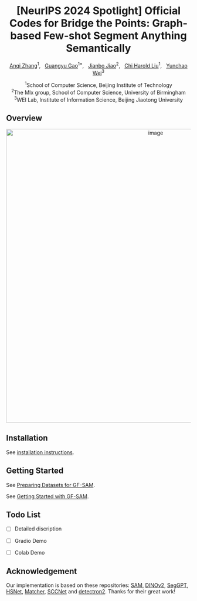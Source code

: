<div align="center">
<h1>[NeurIPS 2024 Spotlight] Official Codes for Bridge the Points: Graph-based Few-shot Segment Anything Semantically</h1>

[Anqi Zhang](https://scholar.google.com/citations?user=DmRZv5sAAAAJ)<sup>1</sup>, &nbsp; 
[Guangyu Gao](https://scholar.google.com/citations?user=snmRfqMAAAAJ)<sup>1*</sup>, &nbsp;
[Jianbo Jiao](https://mix.jianbojiao.com/)<sup>2</sup>, &nbsp;
[Chi Harold Liu](https://scholar.google.com/citations?user=3IgFTEkAAAAJ)<sup>1</sup>, &nbsp;
[Yunchao Wei](https://weiyc.github.io/)<sup>3</sup>

<sup>1</sup>School of Computer Science, Beijing Institute of Technology<br>
<sup>2</sup>The MIx group, School of Computer Science, University of Birmingham<br>
<sup>3</sup>WEI Lab, Institute of Information Science, Beijing Jiaotong University<br>

</div>

## Overview
<div align="center">
<img width="800" alt="image" src="figs/framework.png">
</div>

## Installation

See [installation instructions](INSTALL.md).

## Getting Started

See [Preparing Datasets for GF-SAM](datasets/README.md).

See [Getting Started with GF-SAM](GETTING_STARTED.md). 

## Todo List

- [ ] Detailed discription
- [ ] Gradio Demo
- [ ] Colab Demo


## Acknowledgement
Our implementation is based on these repositories: [SAM](https://github.com/facebookresearch/segment-anything), [DINOv2](https://github.com/facebookresearch/dinov2), [SegGPT](https://github.com/baaivision/Painter/tree/main/SegGPT), [HSNet](https://github.com/juhongm999/hsnet), [Matcher](https://github.com/aim-uofa/Matcher), [SCCNet](https://github.com/linhanwang/SCCNet) and [detectron2](https://github.com/facebookresearch/detectron2). Thanks for their great work!